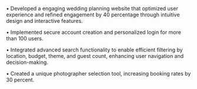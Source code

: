 • Developed a engaging wedding planning website that optimized user experience and refined engagement
by 40 percentage through intuitive design and interactive features.

• Implemented secure account creation and personalized login for more than 100 users.

• Integrated advanced search functionality to enable efficient filtering by location, budget, theme, and
guest count, enhancing user navigation and decision-making.

• Created a unique photographer selection tool, increasing booking rates by 30 percent.

